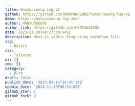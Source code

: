 ```yaml
---
title: Hanyunseong Log V2
github: https://github.com/HANYUNSEONG/hanyunseong-log-v2
demo: https://hanyunseong-log.dev/
author: HANYUNSEONG
author_link: https://github.com/HANYUNSEONG
date: 2023-11-28T04:27:39.949Z
description: Next.js static blog using markdown file.
ssg:
  - Nextjs
css:
  - Tailwind
ui: []
cms: []
category:
  - Blog
draft: false
publish_date: '2023-03-14T14:41:14Z'
update_date: '2024-11-29T00:53:02Z'
github_star: 1
github_fork: 0
---
```

